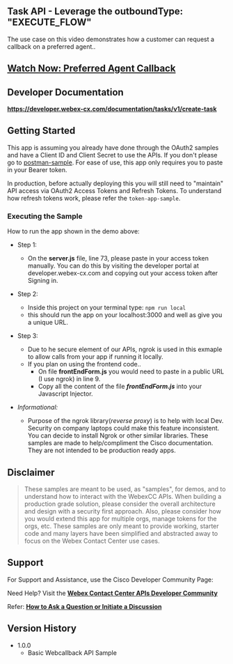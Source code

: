 ## Task API - Leverage the outboundType: "EXECUTE_FLOW"

The use case on this video demonstrates how a customer can request a callback on a preferred agent..

## [Watch Now: Preferred Agent Callback ](https://app.vidcast.io/share/a38f8bc2-c940-4f45-a79a-e80814628c73)

## Developer Documentation

**https://developer.webex-cx.com/documentation/tasks/v1/create-task**

## Getting Started

This app is assuming you already have done through the OAuth2 samples and have a Client ID and Client Secret to use the APIs. If you don't please go to [postman-sample](https://github.com/CiscoDevNet/webex-contact-center-api-samples/tree/main/postman-sample). For ease of use, this app only requires you to paste in your Bearer token.

In production, before actually deploying this you will still need to "maintain" API access via OAuth2 Access Tokens and Refresh Tokens. To understand how refresh tokens work, please refer the `token-app-sample`.

### Executing the Sample

How to run the app shown in the demo above:

- Step 1:

  - On the **server.js** file, line 73, please paste in your access token manually. You can do this by visiting the developer portal at developer.webex-cx.com and copying out your access token after Signing in.

- Step 2:

  - Inside this project on your terminal type: `npm run local`
  - this should run the app on your localhost:3000 and well as give you a unique URL.

- Step 3:

  - Due to he secure element of our APIs, ngrok is used in this exmaple to allow calls from your app if running it locally.
  - If you plan on using the frontend code..
    - On file **frontEndForm.js** you would need to paste in a public URL (I use ngrok) in line 9.
    - Copy all the content of the file _**frontEndForm.js**_ into your Javascript Injector.

- _Informational:_
  - Purpose of the ngrok library(_reverse proxy_) is to help with local Dev. Security on company laptops could make this feature inconsistent. You can decide to install Ngrok or other similar libraries. These samples are made to help/compliment the Cisco documentation. They are not intended to be production ready apps.

## Disclaimer

> These samples are meant to be used, as "samples", for demos, and to understand how to interact with the WebexCC APIs.
> When building a production grade solution, please consider the overall architecture and design with a security first approach.
> Also, please consider how you would extend this app for multiple orgs, manage tokens for the orgs, etc.
> These samples are only meant to provide working, starter code and many layers have been simplified and abstracted away to focus on the Webex Contact Center use cases.

## Support

For Support and Assistance, use the Cisco Developer Community Page:

Need Help? Visit the **[Webex Contact Center APIs Developer Community](https://community.cisco.com/t5/contact-center/bd-p/j-disc-dev-contact-center)**

Refer: **[How to Ask a Question or Initiate a Discussion](https://community.cisco.com/t5/contact-center/webex-contact-center-apis-developer-community-and-support/m-p/4558270)**

## Version History

- 1.0.0
  - Basic Webcallback API Sample
